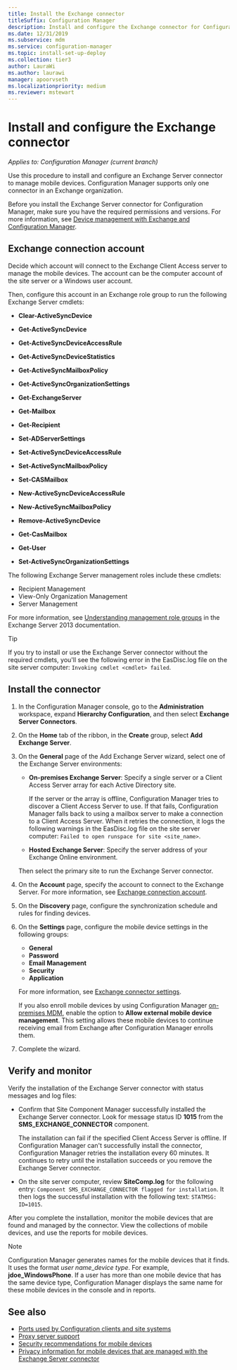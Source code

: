 ```yaml
---
title: Install the Exchange connector
titleSuffix: Configuration Manager
description: Install and configure the Exchange connector for Configuration Manager to manage mobile devices via ActiveSync.
ms.date: 12/31/2019
ms.subservice: mdm
ms.service: configuration-manager
ms.topic: install-set-up-deploy
ms.collection: tier3
author: LauraWi
ms.author: laurawi
manager: apoorvseth
ms.localizationpriority: medium
ms.reviewer: mstewart
---
```


# Install and configure the Exchange connector

*Applies to: Configuration Manager (current branch)*

Use this procedure to install and configure an Exchange Server connector to manage mobile devices. Configuration Manager supports only one connector in an Exchange organization.

Before you install the Exchange Server connector for Configuration Manager, make sure you have the required permissions and versions. For more information, see [Device management with Exchange and Configuration Manager](manage-mobile-devices-with-exchange-activesync.md#prerequisites).

## Exchange connection account

Decide which account will connect to the Exchange Client Access server to manage the mobile devices. The account can be the computer account of the site server or a Windows user account.

Then, configure this account in an Exchange role group to run the following Exchange Server cmdlets:

- **Clear-ActiveSyncDevice**

- **Get-ActiveSyncDevice**

- **Get-ActiveSyncDeviceAccessRule**

- **Get-ActiveSyncDeviceStatistics**

- **Get-ActiveSyncMailboxPolicy**

- **Get-ActiveSyncOrganizationSettings**

- **Get-ExchangeServer**

- **Get-Mailbox**

- **Get-Recipient**

- **Set-ADServerSettings**

- **Set-ActiveSyncDeviceAccessRule**

- **Set-ActiveSyncMailboxPolicy**

- **Set-CASMailbox**

- **New-ActiveSyncDeviceAccessRule**

- **New-ActiveSyncMailboxPolicy**

- **Remove-ActiveSyncDevice**

- **Get-CasMailbox**

- **Get-User**

- **Set-ActiveSyncOrganizationSettings**

The following Exchange Server management roles include these cmdlets:

- Recipient Management
- View-Only Organization Management
- Server Management

For more information, see [Understanding management role groups](/exchange/understanding-management-role-groups-exchange-2013-help) in the Exchange Server 2013 documentation.

> [!TIP]
> If you try to install or use the Exchange Server connector without the required cmdlets, you'll see the following error in the EasDisc.log file on the site server computer: `Invoking cmdlet <cmdlet> failed`.

## Install the connector

1. In the Configuration Manager console, go to the **Administration** workspace, expand **Hierarchy Configuration**, and then select **Exchange Server Connectors**.

1. On the **Home** tab of the ribbon, in the **Create** group, select **Add Exchange Server**.

1. On the **General** page of the Add Exchange Server wizard, select one of the Exchange Server environments:

    - **On-premises Exchange Server**: Specify a single server or a Client Access Server array for each Active Directory site.

        If the server or the array is offline, Configuration Manager tries to discover a Client Access Server to use. If that fails, Configuration Manager falls back to using a mailbox server to make a connection to a Client Access Server. When it retries the connection, it logs the following warnings in the EasDisc.log file on the site server computer: `Failed to open runspace for site <site_name>`.

    - **Hosted Exchange Server**: Specify the server address of your Exchange Online environment.

    Then select the primary site to run the Exchange Server connector.

1. On the **Account** page, specify the account to connect to the Exchange Server. For more information, see [Exchange connection account](#exchange-connection-account).

1. On the **Discovery** page, configure the synchronization schedule and rules for finding devices.

1. On the **Settings** page, configure the mobile device settings in the following groups:

    - **General**
    - **Password**
    - **Email Management**
    - **Security**
    - **Application**

    For more information, see [Exchange connector settings](manage-mobile-devices-with-exchange-activesync.md#policies).

    If you also enroll mobile devices by using Configuration Manager [on-premises MDM](../understand/manage-mobile-devices-with-on-premises-infrastructure.md), enable the option to **Allow external mobile device management**. This setting allows these mobile devices to continue receiving email from Exchange after Configuration Manager enrolls them.

1. Complete the wizard.

## Verify and monitor

Verify the installation of the Exchange Server connector with status messages and log files:

- Confirm that Site Component Manager successfully installed the Exchange Server connector. Look for message status ID **1015** from the **SMS_EXCHANGE_CONNECTOR** component.

    The installation can fail if the specified Client Access Server is offline. If Configuration Manager can't successfully install the connector, Configuration Manager retries the installation every 60 minutes. It continues to retry until the installation succeeds or you remove the Exchange Server connector.

- On the site server computer, review **SiteComp.log** for the following entry: `Component SMS_EXCHANGE_CONNECTOR flagged for installation`. It then logs the successful installation with the following text: `STATMSG: ID=1015`.

After you complete the installation, monitor the mobile devices that are found and managed by the connector. View the collections of mobile devices, and use the reports for mobile devices.

> [!NOTE]
> Configuration Manager generates names for the mobile devices that it finds. It uses the format *user name*_*device type*. For example, **jdoe_WindowsPhone**. If a user has more than one mobile device that has the same device type, Configuration Manager displays the same name for these mobile devices in the console and in reports.

## See also

- [Ports used by Configuration clients and site systems](../../core/plan-design/hierarchy/ports.md#BKMK_PortsExchangeConnectorHosted)
- [Proxy server support](../../core/plan-design/network/proxy-server-support.md#site-system-roles-that-use-a-proxy)
- [Security recommendations for mobile devices](../../core/clients/deploy/plan/security-and-privacy-for-clients.md#security-guidance-for-mobile-devices)
- [Privacy information for mobile devices that are managed with the Exchange Server connector](../../core/clients/deploy/plan/security-and-privacy-for-clients.md#privacy-information-for-the-exchange-server-connector)
